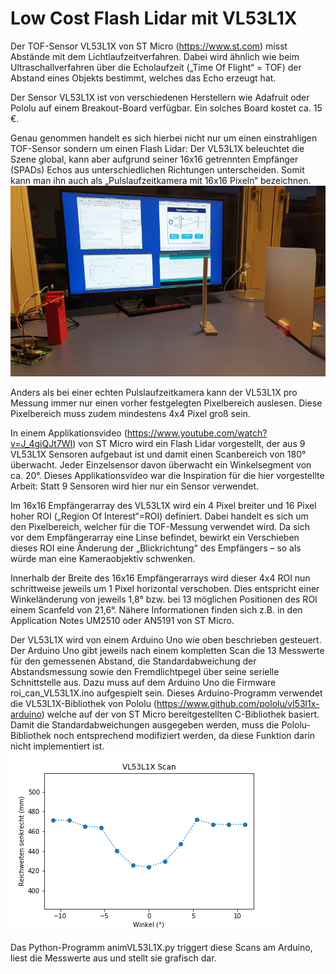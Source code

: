 # Low Cost Flash Lidar mit VL53L1X
Der TOF-Sensor VL53L1X von ST Micro (https://www.st.com) misst Abstände mit dem Lichtlaufzeitverfahren. Dabei wird ähnlich wie beim Ultraschallverfahren über die Echolaufzeit („Time Of Flight“ = TOF) der Abstand eines Objekts bestimmt, welches das Echo erzeugt hat.

Der Sensor VL53L1X ist von verschiedenen Herstellern wie Adafruit oder Pololu auf einem Breakout-Board verfügbar. Ein solches Board kostet ca. 15 €.

Genau genommen handelt es sich hierbei nicht nur um einen einstrahligen TOF-Sensor sondern um einen Flash Lidar:
Der VL53L1X beleuchtet die Szene global, kann aber aufgrund seiner 16x16 getrennten Empfänger (SPADs) Echos aus unterschiedlichen Richtungen unterscheiden. Somit kann man ihn auch als „Pulslaufzeitkamera mit 16x16 Pixeln“ bezeichnen.
![Messaufbau](/setupMitPc.jpg)

Anders als bei einer echten Pulslaufzeitkamera kann der  VL53L1X pro Messung immer nur einen vorher festgelegten Pixelbereich auslesen. Diese Pixelbereich muss zudem mindestens 4x4 Pixel groß sein.

In einem Applikationsvideo (https://www.youtube.com/watch?v=J_4giQJt7WI) von ST Micro wird ein Flash Lidar vorgestellt, der aus 9 VL53L1X Sensoren aufgebaut ist und damit einen Scanbereich von 180° überwacht. Jeder Einzelsensor davon überwacht ein Winkelsegment von ca. 20°.
Dieses Applikationsvideo war die Inspiration für die hier vorgestellte Arbeit: Statt 9 Sensoren wird hier nur ein Sensor verwendet.

Im 16x16 Empfängerarray des VL53L1X wird ein 4 Pixel breiter und 16 Pixel hoher ROI („Region Of Interest“=ROI) definiert. Dabei handelt es sich um den Pixelbereich, welcher für die TOF-Messung verwendet wird. Da sich vor dem Empfängerarray eine Linse befindet, bewirkt ein Verschieben dieses ROI eine Änderung der „Blickrichtung“ des Empfängers – so als würde man eine Kameraobjektiv schwenken.

Innerhalb der Breite des 16x16 Empfängerarrays wird dieser 4x4 ROI nun schrittweise jeweils um 1 Pixel horizontal verschoben. Dies entspricht einer Winkeländerung von jeweils 1,8° bzw. bei 13 möglichen Positionen des ROI einem Scanfeld von 21,6°.
Nähere Informationen finden sich z.B. in den Application Notes UM2510 oder AN5191 von ST Micro.

Der VL53L1X  wird von einem Arduino Uno wie oben beschrieben gesteuert. Der Arduino Uno gibt jeweils nach einem kompletten Scan die 13 Messwerte für den gemessenen Abstand, die Standardabweichung der Abstandsmessung sowie den Fremdlichtpegel über seine serielle Schnittstelle aus. Dazu muss auf dem Arduino Uno die Firmware roi_can_VL53L1X.ino aufgespielt sein.
Dieses Arduino-Programm verwendet die  VL53L1X-Bibliothek von Pololu (https://www.github.com/pololu/vl53l1x-arduino) welche auf der von ST Micro bereitgestellten C-Bibliothek basiert. Damit die Standardabweichungen ausgegeben werden, muss die Pololu-Bibliothek noch entsprechend modifiziert werden, da diese Funktion darin nicht implementiert ist.
![VideoMessung](/animationVL53L1XScanner.gif)

Das Python-Programm animVL53L1X.py triggert diese Scans am Arduino, liest die Messwerte aus und stellt sie grafisch dar.
